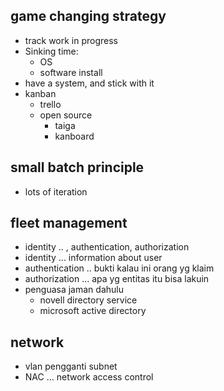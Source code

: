 ## game changing strategy
- track work in progress
- Sinking time:
    - OS
    - software install
- have a system, and stick with it
- kanban
    - trello
    - open source
        - taiga
        - kanboard

## small batch principle
- lots of iteration

## fleet management
- identity .. , authentication, authorization
- identity ... information about user
- authentication .. bukti kalau ini orang yg klaim
- authorization ... apa yg entitas itu bisa lakuin
- penguasa jaman dahulu
    - novell directory service
    - microsoft active directory


## network
- vlan pengganti subnet
- NAC ... network access control